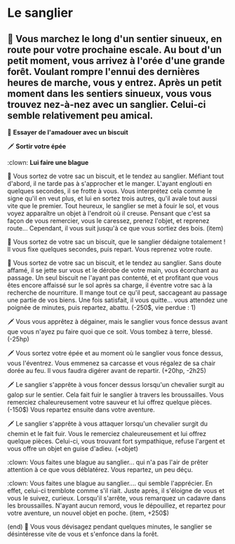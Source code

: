 # Le sanglier
## :evergreen_tree: Vous marchez le long d'un sentier sinueux, en route pour votre prochaine escale. Au bout d'un petit moment, vous arrivez à l'orée d'une grande forêt. Voulant rompre l'ennui des dernières heures de marche, vous y entrez. Après un petit moment dans les sentiers sinueux, vous vous trouvez nez-à-nez avec un sanglier. Celui-ci semble relativement peu amical.

:cookie: **Essayer de l'amadouer avec un biscuit**

:dagger: **Sortir votre épée**

:clown: **Lui faire une blague**


:cookie: Vous sortez de votre sac un biscuit, et le tendez au sanglier. Méfiant tout d'abord, il ne tarde pas à s'approcher et le manger. L'ayant englouti en quelques secondes, il se frotte à vous. Vous interprétez cela comme le signe qu'il en veut plus, et lui en sortez trois autres, qu'il avale tout aussi vite que le premier. Tout heureux, le sanglier se met à fouir le sol, et vous voyez apparaître un objet à l'endroit où il creuse. Pensant que c'est sa façon de vous remercier, vous le caressez, prenez l'objet, et reprenez route... Cependant, il vous suit jusqu'à ce que vous sortiez des bois.  (item)

:cookie: Vous sortez de votre sac un biscuit, que le sanglier dédaigne totalement ! Il vous fixe quelques secondes, puis repart. Vous reprenez votre route.

:cookie: Vous sortez de votre sac un biscuit, et le tendez au sanglier. Sans doute affamé, il se jette sur vous et le dérobe de votre main, vous écorchant au passage. Un seul biscuit ne l'ayant pas contenté, et et profitant que vous êtes encore affaissé sur le sol après sa charge, il éventre votre sac à la recherche de nourriture. Il mange tout ce qu'il peut, saccageant au passage une partie de vos biens. Une fois satisfait, il vous quitte... vous attendez une poignée de minutes, puis repartez, abattu. (-250$, vie perdue : 1)


:dagger: Vous vous apprêtez à dégainer, mais le sanglier vous fonce dessus avant que vous n'ayez pu faire quoi que ce soit. Vous tombez à terre, blessé. (-25hp)

:dagger: Vous sortez votre épée et au moment où le sanglier vous fonce dessus, vous l'éventrez. Vous emmenez sa carcasse et vous régalez de sa chair dorée au feu. Il vous faudra digérer avant de repartir. (+20hp, -2h25)

:dagger: Le sanglier s'apprête à vous foncer dessus lorsqu'un chevalier surgit au galop sur le sentier. Cela fait fuir le sanglier à travers les broussailles. Vous remerciez chaleureusement votre sauveur et lui offrez quelque pièces. (-150$) Vous repartez ensuite dans votre aventure.

:dagger:  Le sanglier s'apprête à vous attaquer lorsqu'un chevalier surgit du chemin et le fait fuir. Vous le remerciez chaleureusement et lui offrez quelque pièces. Celui-ci, vous trouvant fort sympathique, refuse l'argent et vous offre un objet en guise d'adieu. (+objet)


:clown: Vous faites une blague au sanglier... qui n'a pas l'air de prêter attention à ce que vous déblatérez. Vous repartez, un peu déçu. 

:clown: Vous faites une blague au sanglier.... qui semble l'apprécier. En effet, celui-ci tremblote comme s'il riait. Juste après, il s'éloigne de vous et vous le suivez, curieux. Lorsqu'il s'arrête, vous remarquez un cadavre dans les broussailles. N'ayant aucun remord, vous le dépouillez, et repartez pour votre aventure, un nouvel objet en poche. (item, +250$)



(end)
:boar: Vous vous dévisagez pendant quelques minutes, le sanglier se désintéresse vite de vous et s'enfonce dans la forêt.
